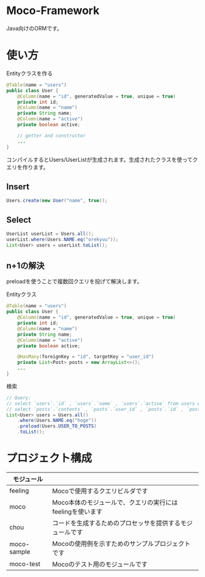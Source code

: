 # Moco-Framework
Java向けのORMです。

# 使い方

Entityクラスを作る
```java
@Table(name = "users")
public class User {
    @Column(name = "id", generatedValue = true, unique = true)
    private int id;
    @Column(name = "name")
    private String name;
    @Column(name = "active")
    private boolean active;

    // getter and constructor
    ...
}
```

コンパイルするとUsers/UserListが生成されます。生成されたクラスを使ってクエリを作ります。

## Insert
```java
Users.create(new User("name", true));
```

## Select
```java
UserList userList = Users.all();
userList.where(Users.NAME.eq("orekyuu"));
List<User> users = userList.toList();
```

## n+1の解決
preloadを使うことで複数回クエリを投げて解決します。

Entityクラス
```java
@Table(name = "users")
public class User {
    @Column(name = "id", generatedValue = true, unique = true)
    private int id;
    @Column(name = "name")
    private String name;
    @Column(name = "active")
    private boolean active;

    @HasMany(foreignKey = "id", targetKey = "user_id")
    private List<Post> posts = new ArrayList<>();
    ...
}
```

検索
```java
// Query:
// select `users`.`id` , `users`.`name` , `users`.`active` from users where `users`.`name` = ?
// select `posts`.`contents` , `posts`.`user_id` , `posts`.`id` , `posts`.`title` from posts where `posts`.`user_id` in (? )
List<User> users = Users.all()
    .where(Users.NAME.eq("hoge"))
    .preload(Users.USER_TO_POSTS)
    .toList();
```

# プロジェクト構成
|モジュール||
|--|--|
|feeling|Mocoで使用するクエリビルダです|
|moco|Moco本体のモジュールで、クエリの実行にはfeelingを使います|
|chou|コードを生成するためのプロセッサを提供するモジュールです|
|moco-sample|Mocoの使用例を示すためのサンプルプロジェクトです|
|moco-test|Mocoのテスト用のモジュールです|
